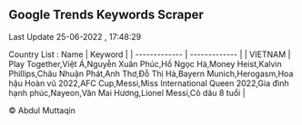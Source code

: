

## Google Trends Keywords Scraper 
 
Last Update 25-06-2022 , 17:48:29

Country List :
 Name  | Keyword |
| ------------- | ------------- |
| VIETNAM | Play Together,Việt Á,Nguyễn Xuân Phúc,Hồ Ngọc Hà,Money Heist,Kalvin Phillips,Châu Nhuận Phát,Anh Thơ,Đỗ Thị Hà,Bayern Munich,Herogasm,Hoa hậu Hoàn vũ 2022,AFC Cup,Messi,Miss International Queen 2022,Gia đình hạnh phúc,Nayeon,Văn Mai Hương,Lionel Messi,Cô dâu 8 tuổi |



© Abdul Muttaqin 
